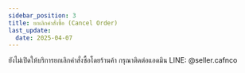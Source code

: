 ```yaml
---
sidebar_position: 3
title: ยกเลิกคำสั่งซื้อ (Cancel Order)
last_update:
  date: 2025-04-07
---
```


ยังไม่เปิดให้บริการยกเลิกคำสั่งซื้อโดยร้านค้า กรุณาติดต่อแอดมิน LINE: @seller.cafnco
